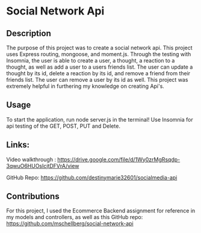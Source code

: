 # Social Network Api

## Description
The purpose of this project was to create a social network api. This project uses Express routing, mongoose, and moment.js. Through the testing with Insomnia, the user is able to create a user, a thought, a reaction to a thought, as well as add a user to a users friends list. The user can update a thought by its id, delete a reaction by its id, and remove a friend from their friends list. The user can remove a user by its id as well. This project was extremely helpful in furthering my knowledge on creating Api's. 

## Usage 
To start the application, run node server.js in the terminal! Use Insomnia for api testing of the GET, POST, PUT and Delete.

## Links: 
Video walkthrough : https://drive.google.com/file/d/1Wy0zrMgRsqdp-3qwuO6HUOsIcjtDFVrA/view

GitHub Repo: https://github.com/destinymarie32601/socialmedia-api

## Contributions 
For this project, I used the Ecommerce Backend assignment for reference in my models and controllers, as well as this GitHub repo: https://github.com/mschellberg/social-network-api 
